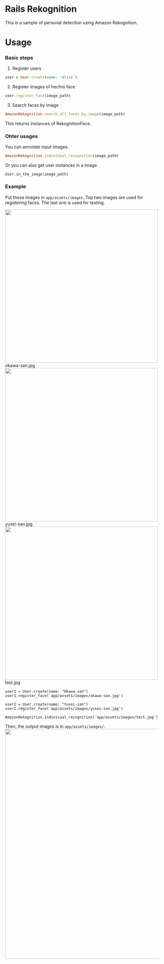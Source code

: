 # Rails Rekognition
This is a sample of personal detection using Amazon Rekognition.

# Usage
### Basic steps
1. Register users
```rb
user = User.create(name: 'Alice')
```

2. Register images of her/his face
```rb
user.register_face(image_path)
```

3. Search faces by image
```rb
AmazonRekognition.search_all_faces_by_image(image_path)
```
This returns instances of RekognitionFace.

### Ohter usages
You can annotate input images.
```rb
AmazonRekognition.individual_recognition(image_path)
```

Or you can also get user instances in a image.
```
User.in_the_image(image_path)
```

### Example
Put these images in `app/assets/images`. Top two images are used for registering faces. The last one is used for testing.

<img src="https://user-images.githubusercontent.com/25678257/63835789-2ba3e100-c9b3-11e9-816e-ad1cc756ce50.jpg" width="500">
okawa-san.jpg

<img src="https://user-images.githubusercontent.com/25678257/63835794-2e063b00-c9b3-11e9-9a09-bcb38ca6deae.jpg" width="500">
yusei-san.jpg

<img src="https://user-images.githubusercontent.com/25678257/63836098-de743f00-c9b3-11e9-9927-e48ae138da9e.jpg" width="500">
test.jpg

```
user1 = User.create(name: "Okawa-san")
user1.register_face('app/assets/images/okawa-san.jpg')

user2 = User.create(name: "Yusei-san")
user2.register_face('app/assets/images/yusei-san.jpg')

AmazonRekognition.indivisual_recognition('app/assets/images/test.jpg')
```
Then, the output images is in `app/assets/images/`.
<img src="https://user-images.githubusercontent.com/25678257/63835795-30689500-c9b3-11e9-999f-52358138b6de.jpg" width="750">
